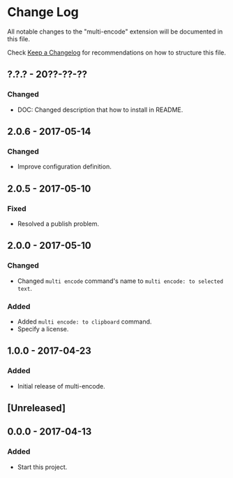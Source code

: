 # Change Log

All notable changes to the "multi-encode" extension will be documented in this file.

Check [Keep a Changelog](http://keepachangelog.com/) for recommendations on how to structure this file.

## ?.?.? - 20??-??-??

### Changed

- DOC: Changed description that how to install in README.

## 2.0.6 - 2017-05-14

### Changed

- Improve configuration definition.

## 2.0.5 - 2017-05-10

### Fixed

- Resolved a publish problem.

## 2.0.0 - 2017-05-10

### Changed

- Changed `multi encode` command's name to `multi encode: to selected text`.

### Added

- Added `multi encode: to clipboard` command.
- Specify a license.

## 1.0.0 - 2017-04-23

### Added

- Initial release of multi-encode.

## [Unreleased]

## 0.0.0 - 2017-04-13

### Added

- Start this project.